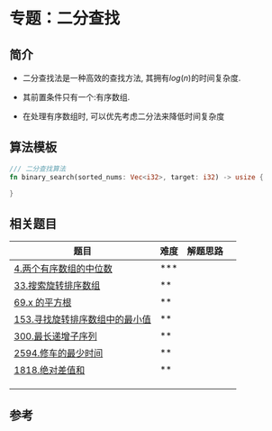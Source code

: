 # 专题：二分查找

## 简介

* 二分查找法是一种高效的查找方法, 其拥有$log(n)$的时间复杂度.

* 其前置条件只有一个:有序数组.

* 在处理有序数组时, 可以优先考虑二分法来降低时间复杂度

## 算法模板

```rust
/// 二分查找算法
fn binary_search(sorted_nums: Vec<i32>, target: i32) -> usize {

}
```

## 相关题目

| 题目                                           | 难度     | 解题思路 |     |
| -------------------------------------------- | ------ | ---- | --- |
| [4.两个有序数组的中位数](../4.两个有序数组的中位数.md)           | \*\*\* |      |     |
| [33.搜索旋转排序数组](../33.搜索旋转排序数组.md)             | **     |      |     |
| [69.x 的平方根](../69.x的平方根.md)                  | \*\*   |      |     |
| [153.寻找旋转排序数组中的最小值](../153.寻找旋转排序数组中的最小值.md) | **     |      |     |
| [300.最长递增子序列](../300.最长递增子序列.md)             | \*\*   |      |     |
| [2594.修车的最少时间](../2594.修车的最少时间.md)           | **     |      |     |
| [1818.绝对差值和](../1818.绝对差值和.md)               | **     |      |     |
|                                              |        |      |     |
|                                              |        |      |     |
|                                              |        |      |     |

## 参考
